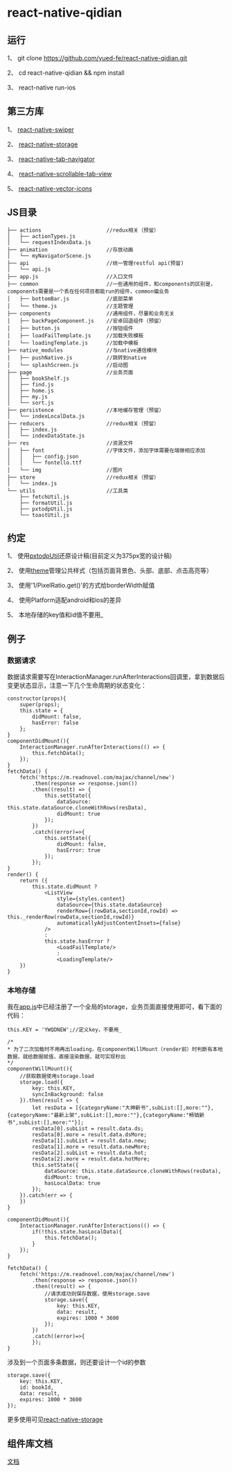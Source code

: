 # react-native-qidian

## 运行

1、 git clone https://github.com/yued-fe/react-native-qidian.git

2、 cd react-native-qidian && npm install

3、 react-native run-ios


## 第三方库

1、 [react-native-swiper](https://github.com/leecade/react-native-swiper)

2、 [react-native-storage](https://github.com/sunnylqm/react-native-storage)

3、 [react-native-tab-navigator](https://github.com/happypancake/react-native-tab-navigator)

4、 [react-native-scrollable-tab-view](https://github.com/skv-headless/react-native-scrollable-tab-view)

5、 [react-native-vector-icons](https://github.com/oblador/react-native-vector-icons)


## JS目录

```
├── actions                     //redux相关（预留）
│   ├── actionTypes.js
│   └── requestIndexData.js
├── animation                   //存放动画 
│   └── myNavigatorScene.js
├── api                         //统一管理restful api(预留)
│   └── api.js
├── app.js                      //入口文件
├── common                      //一些通用的组件，和components的区别是，components需要是一个丢在任何项目都能run的组件，common偏业务
│   ├── bottomBar.js            //底部菜单
│   └── theme.js                //主题管理
├── components                  //通用组件，尽量和业务无关
│   ├── backPageComponent.js    //安卓回退组件（预留）
│   ├── button.js               //按钮组件
│   ├── loadFailTemplate.js     //加载失败模板
│   └── loadingTemplate.js      //加载中模板
├── native_modules              //与native通信模块
│   ├── pushNative.js           //跳转到native
│   └── splashScreen.js         //启动图
├── page                        //业务页面
│   ├── bookShelf.js
│   ├── find.js
│   ├── home.js
│   ├── my.js
│   └── sort.js 
├── persistence                 //本地缓存管理（预留）
│   └── indexLocalData.js
├── reducers                    //redux相关（预留）
│   ├── index.js
│   └── indexDataState.js
├── res                         //资源文件
│   ├── font                    //字体文件，添加字体需要在端做相应添加
│   │   ├── config.json
│   │   └── fontello.ttf
│   └── img                     //图片
├── store                       //redux相关（预留）
│   └── index.js
└── utils                       //工具类
    ├── fetchUtil.js
    ├── formatUtil.js
    ├── pxtodpUtil.js
    └── toastUtil.js
```

## 约定

1、 使用[pxtodpUtil](https://github.com/yued-fe/react-native-qidian/blob/master/js/utils/pxtodpUtil.js)还原设计稿(目前定义为375px宽的设计稿)

2、 使用[theme](https://github.com/yued-fe/react-native-qidian/blob/master/js/common/theme.js)管理公共样式（包括页面背景色、头部、底部、点击高亮等）

3、 使用'1/PixelRatio.get()'的方式给borderWidth赋值

4、 使用Platform适配android和ios的差异

5、 本地存储的key值和id值不要用_


## 例子

### 数据请求

数据请求需要写在InteractionManager.runAfterInteractions回调里，拿到数据后变更状态显示，注意一下几个生命周期的状态变化：

```
constructor(props){
    super(props);
    this.state = {
        didMount: false,
        hasError: false
    };
}
componentDidMount(){
    InteractionManager.runAfterInteractions(() => {
        this.fetchData();
    });
}
fetchData() {
    fetch('https://m.readnovel.com/majax/channel/new')
        .then(response => response.json())
        .then((result) => {
            this.setState({
                dataSource: this.state.dataSource.cloneWithRows(resData),
                didMount: true
            });
        })
        .catch((error)=>{
            this.setState({
                didMount: false,
                hasError: true
            });
        });
}
render() {
    return ({
    	this.state.didMount ?
            <ListView
                style={styles.content}
                dataSource={this.state.dataSource}
                renderRow={(rowData,sectionId,rowId) => this._renderRow(rowData,sectionId,rowId)}
                automaticallyAdjustContentInsets={false}
            />
            :
            this.state.hasError ?
                <LoadFailTemplate/>
                :
                <LoadingTemplate/>
	})
}
```

### 本地存储

我在[app.js](https://github.com/yued-fe/react-native-qidian/blob/master/js/app.js)中已经注册了一个全局的storage，业务页面直接使用即可，看下面的代码：

```
this.KEY = 'YWQDNEW';//定义key，不要用_

/*
* 为了二次加载时不用再出loading，在componentWillMount（render前）时判断有本地数据，就给数据赋值，直接渲染数据，就可实现秒出
*/
componentWillMount(){
    //获取数据使用storage.load
    storage.load({
        key: this.KEY,
        syncInBackground: false
    }).then(result => {
        let resData = [{categoryName:"大神新书",subList:[],more:""},{categoryName:"最新上架",subList:[],more:""},{categoryName:"畅销新书",subList:[],more:""}];
        resData[0].subList = result.data.ds;
        resData[0].more = result.data.dsMore;
        resData[1].subList = result.data.new;
        resData[1].more = result.data.newMore;
        resData[2].subList = result.data.hot;
        resData[2].more = result.data.hotMore;
        this.setState({
            dataSource: this.state.dataSource.cloneWithRows(resData),
            didMount: true,
            hasLocalData: true
        });
    }).catch(err => {
    })
}

componentDidMount(){
    InteractionManager.runAfterInteractions(() => {
        if(!this.state.hasLocalData){
            this.fetchData();
        }
    });
}

fetchData() {
    fetch('https://m.readnovel.com/majax/channel/new')
        .then(response => response.json())
        .then((result) => {
        	//请求成功则保存数据，使用storage.save
            storage.save({
                key: this.KEY,
                data: result,
                expires: 1000 * 3600
            });
        })
        .catch((error)=>{
        });
}
```
涉及到一个页面多条数据，则还要设计一个id的参数

```
storage.save({
    key: this.KEY,
    id: bookId,
    data: result,
    expires: 1000 * 3600
});
```
更多使用可见[react-native-storage](https://github.com/sunnylqm/react-native-storage)

## 组件库文档

[文档](https://github.com/yued-fe/react-native-qidian/tree/master/readme/)
